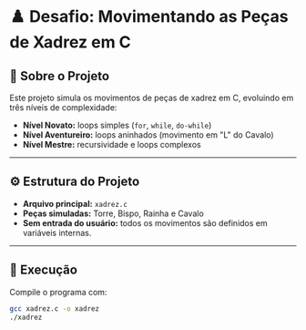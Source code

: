 # ♟️ Desafio: Movimentando as Peças de Xadrez em C

## 🧩 Sobre o Projeto
Este projeto simula os movimentos de peças de xadrez em C, evoluindo em três níveis de complexidade:
- **Nível Novato:** loops simples (`for`, `while`, `do-while`)
- **Nível Aventureiro:** loops aninhados (movimento em "L" do Cavalo)
- **Nível Mestre:** recursividade e loops complexos

---

## ⚙️ Estrutura do Projeto
- **Arquivo principal:** `xadrez.c`
- **Peças simuladas:** Torre, Bispo, Rainha e Cavalo
- **Sem entrada do usuário:** todos os movimentos são definidos em variáveis internas.

---

## 🚀 Execução
Compile o programa com:
```bash
gcc xadrez.c -o xadrez
./xadrez
